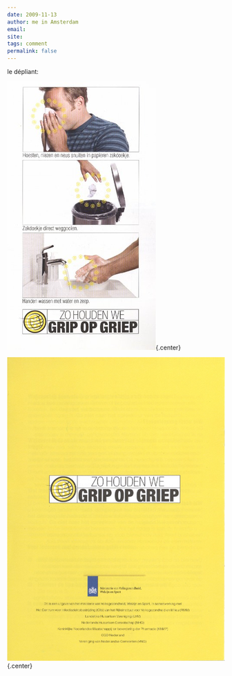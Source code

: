 ```yaml
---
date: 2009-11-13
author: me in Amsterdam
email: 
site: 
tags: comment
permalink: false
---
```


le dépliant:

![dépliant sur la grippe](depliant-grippe-face-s.jpg){.center}

![dos du dépliant sur la grippe](depliant-grippe-dos.jpg){.center}